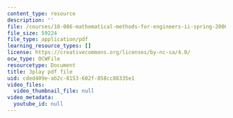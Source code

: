 ```yaml
---
content_type: resource
description: ''
file: /courses/18-086-mathematical-methods-for-engineers-ii-spring-2006/cded409eab2c8153602f858cc88335e1_dxNyJxI_2eI.pdf
file_size: 59224
file_type: application/pdf
learning_resource_types: []
license: https://creativecommons.org/licenses/by-nc-sa/4.0/
ocw_type: OCWFile
resourcetype: Document
title: 3play pdf file
uid: cded409e-ab2c-8153-602f-858cc88335e1
video_files:
  video_thumbnail_file: null
video_metadata:
  youtube_id: null
---
```


